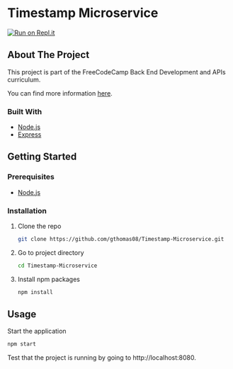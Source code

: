 # Timestamp Microservice

[![Run on Repl.it](https://repl.it/badge/github/gthomas10/Timestamp-Microservice)](https://repl.it/github/gthomas10/Timestamp-Microservice)

## About The Project

This project is part of the FreeCodeCamp Back End Development and APIs curriculum.

You can find more information [here](https://www.freecodecamp.org/learn/back-end-development-and-apis/back-end-development-and-apis-projects/timestamp-microservice).


### Built With

* [Node.js](https://nodejs.org/)
* [Express](https://expressjs.com)

## Getting Started

### Prerequisites

* [Node.js](https://nodejs.org/)

### Installation

1. Clone the repo
   ```bash
   git clone https://github.com/gthomas08/Timestamp-Microservice.git
   ```
2. Go to project directory
   ```bash
   cd Timestamp-Microservice
   ```
3. Install npm packages
   ```bash
   npm install
   ```

## Usage

Start the application
   ```bash
   npm start
   ```

Test that the project is running by going to http://localhost:8080.
